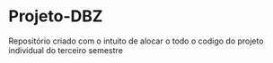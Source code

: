 # Projeto-DBZ
Repositório criado com o intuito de alocar o todo o codigo do projeto individual do terceiro semestre
